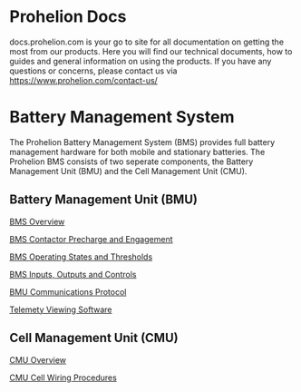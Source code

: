 # Prohelion Docs

docs.prohelion.com is your go to site for all documentation on getting the most from our products.  Here you will find our technical documents, how to guides and general information on using the products.
If you have any questions or concerns, please contact us via https://www.prohelion.com/contact-us/

# Battery Management System

The Prohelion Battery Management System (BMS) provides full battery management hardware for both mobile and stationary batteries.  The Prohelion BMS consists of two seperate components, the Battery Management Unit (BMU) and the Cell Management Unit (CMU).

## Battery Management Unit (BMU)

[BMS Overview](Battery_Management_System/Overview.md)

[BMS Contactor Precharge and Engagement](Battery_Management_System/Contactor_Precharge.md)

[BMS Operating States and Thresholds](Battery_Management_System/Operating_Thesholds_State.md)

[BMS Inputs, Outputs and Controls](Battery_Management_System/Inputs_Outputs_Controls.md)

[BMU Communications Protocol](Battery_Management_System/BMU_Communications_Protocol.md)

[Telemety Viewing Software](Battery_Management_System/Telemetry_Viewing_Software.md)

## Cell Management Unit (CMU)

[CMU Overview](Battery_Management_System/CMU_Overview.md)

[CMU Cell Wiring Procedures](Battery_Management_System/CMU_Cell_Wiring_Procedure.md)







